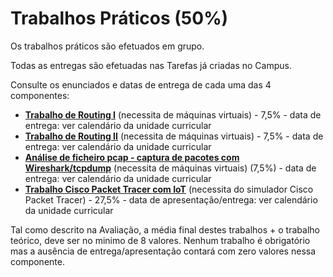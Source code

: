 # Trabalhos Práticos (50%)

Os trabalhos práticos são efetuados em grupo.

Todas as entregas são efetuadas nas Tarefas já criadas no Campus.

Consulte os enunciados e datas de entrega de cada uma das 4 componentes:

- [**Trabalho de Routing I**](https://github.com/pmrosa-classes/Redes-EI-2022-2023/blob/main/TrabsP/TrabP-RoutingI.md) (necessita de máquinas virtuais) - 7,5% - data de entrega: ver calendário da unidade curricular
- [**Trabalho de Routing II**](https://github.com/pmrosa-classes/Redes-EI-2022-2023/blob/main/TrabsP/TrabP-RoutingII.md) (necessita de máquinas virtuais) - 7,5% - data de entrega: ver calendário da unidade curricular
- [**Análise de ficheiro pcap - captura de pacotes com Wireshark/tcpdump**](https://github.com/pmrosa-classes/Redes-EI-2022-2023/blob/main/TrabsP/TrabP-CapturaPacotes.md) (necessita de máquinas virtuais)  (7,5%) - data de entrega: ver calendário da unidade curricular
- [**Trabalho Cisco Packet Tracer com IoT**](https://github.com/pmrosa-classes/Redes-EI-2022-2023/blob/main/TrabsP/TrabP-PacketTracer.md) (necessita do simulador Cisco Packet Tracer) - 27,5% - data de apresentação/entrega: ver calendário da unidade curricular

Tal como descrito na Avaliação, a média final destes trabalhos + o trabalho teórico, deve ser no minimo de 8 valores. Nenhum trabalho é obrigatório mas a ausência de entrega/apresentação contará com zero valores nessa componente.
